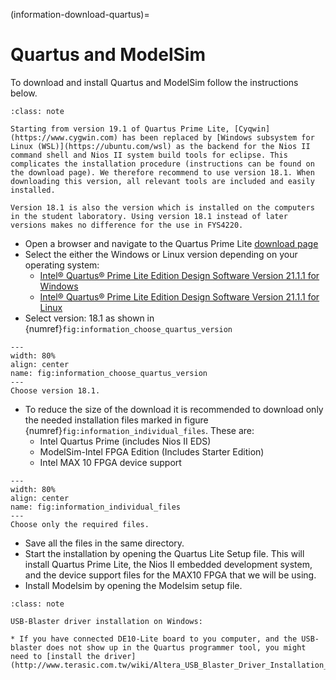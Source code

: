 (information-download-quartus)=
# Quartus and ModelSim

To download and install Quartus and ModelSim follow the instructions below.

```{Admonition} Note!
:class: note

Starting from version 19.1 of Quartus Prime Lite, [Cyqwin](https://www.cygwin.com) has been replaced by [Windows subsystem for Linux (WSL)](https://ubuntu.com/wsl) as the backend for the Nios II command shell and Nios II system build tools for eclipse. This complicates the installation procedure (instructions can be found on the download page). We therefore recommend to use version 18.1. When downloading this version, all relevant tools are included and easily installed.
 
Version 18.1 is also the version which is installed on the computers in the student laboratory. Using version 18.1 instead of later versions makes no difference for the use in FYS4220.
```
* Open a browser and navigate to the Quartus Prime Lite [download page](https://www.intel.com/content/www/us/en/collections/products/fpga/software/downloads.html?edition=lite&platform=windows&s=Newest&f:guidetmD240C377263B4C70A4EA0E452D0182CA=%5BIntel®%20Quartus®%20Prime%20Design%20Software%3BIntel®%20Quartus®%20Prime%20Lite%20Edition%5D)
* Select the either the Windows or Linux version depending on your operating system:
  * [Intel® Quartus® Prime Lite Edition Design Software Version 21.1.1 for Windows](https://www.intel.com/content/www/us/en/software-kit/736572/intel-quartus-prime-lite-edition-design-software-version-21-1-1-for-windows.html)
  * [Intel® Quartus® Prime Lite Edition Design Software Version 21.1.1 for Linux](https://www.intel.com/content/www/us/en/software-kit/736571/intel-quartus-prime-lite-edition-design-software-version-21-1-1-for-linux.html) 
* Select version: 18.1 as shown in {numref}`fig:information_choose_quartus_version`

```{figure} ../images/information_choose_quartus_version.png
---
width: 80%
align: center
name: fig:information_choose_quartus_version
---
Choose version 18.1.
```

* To reduce the size of the download it is recommended to download only the needed installation files marked in figure {numref}`fig:information_individual_files`. These are:
  * Intel Quartus Prime (includes Nios II EDS)
  * ModelSim-Intel FPGA Edition (Includes Starter Edition)
  * Intel MAX 10 FPGA device support

```{figure} ../images/information_individual_files.png
---
width: 80%
align: center
name: fig:information_individual_files
---
Choose only the required files.
```

* Save all the files in the same directory.
* Start the installation by opening the Quartus Lite Setup file. This will install Quartus Prime Lite, the Nios II embedded development system, and the device support files for the MAX10 FPGA that we will be using.
* Install Modelsim by opening the Modelsim setup file.

```{admonition} Note!
:class: note

USB-Blaster driver installation on Windows:

* If you have connected DE10-Lite board to you computer, and the USB-blaster does not show up in the Quartus programmer tool, you might need to [install the driver](http://www.terasic.com.tw/wiki/Altera_USB_Blaster_Driver_Installation_Instructions).

```


